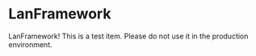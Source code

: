 # LanFramework
LanFramework! This is a test item. Please do not use it in the production environment.
